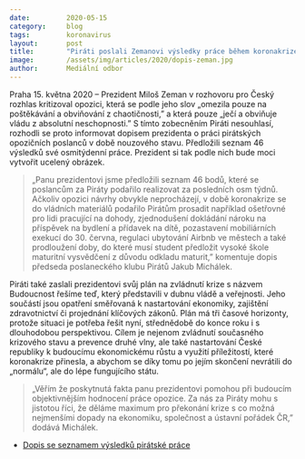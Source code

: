 ```yaml
---
date:         2020-05-15
category:     blog
tags:         koronavirus
layout:       post
title:        "Piráti poslali Zemanovi výsledky práce během koronakrize, odmítli nálepkování opozice za křiklouny"
image:        /assets/img/articles/2020/dopis-zeman.jpg
author:       Mediální odbor
---  
```


Praha 15. května 2020 – Prezident Miloš Zeman v rozhovoru pro Český rozhlas kritizoval opozici, která se podle jeho slov „omezila pouze na poštěkávání a obviňování z chaotičnosti,” a která pouze „ječí a obviňuje vládu z absolutní neschopnosti.” S tímto zobecněním Piráti nesouhlasí, rozhodli se proto informovat dopisem prezidenta o práci pirátských opozičních poslanců v době nouzového stavu. Předložili seznam 46 výsledků své osmitýdenní práce. Prezident si tak podle nich bude moci vytvořit ucelený obrázek. 

> „Panu prezidentovi jsme předložili seznam 46 bodů, které se poslancům za Piráty podařilo realizovat za posledních osm týdnů. Ačkoliv opozici návrhy obvykle neprocházejí, v době koronakrize se do vládních materiálů podařilo Pirátům prosadit například ošetřovné pro lidi pracující na dohody, zjednodušení dokládání nároku na příspěvek na bydlení a přídavek na dítě, pozastavení mobiliárních exekucí do 30. června, regulaci ubytování Airbnb ve městech a také prodloužení doby, do které musí student předložit vysoké škole maturitní vysvědčení z důvodu odkladu maturit,” komentuje dopis předseda poslaneckého klubu Pirátů Jakub Michálek. 

Piráti také zaslali prezidentovi svůj plán na zvládnutí krize s názvem Budoucnost řešíme teď, který představili v dubnu vládě a veřejnosti. Jeho součástí jsou opatření směřovaná k nastartování ekonomiky, zajištění zdravotnictví či projednání klíčových zákonů. Plán má tři časové horizonty, protože situaci je potřeba řešit nyní, střednědobě do konce roku i s dlouhodobou perspektivou. Cílem je nejenom zvládnutí současného krizového stavu a prevence druhé vlny, ale také nastartování České republiky k budoucímu ekonomickému růstu a využití příležitostí, které koronakrize přinesla, a abychom se díky tomu po jejím skončení nevrátili do „normálu“, ale do lépe fungujícího státu. 

> „Věřím že poskytnutá fakta panu prezidentovi pomohou při budoucím objektivnějším hodnocení práce opozice. Za nás za Piráty mohu s jistotou říci, že děláme maximum pro překonání krize s co možná nejmenšími dopady na ekonomiku, společnost a ústavní pořádek ČR,” dodává Michálek.

* [Dopis se seznamem výsledků pirátské práce](/assets/pdf/dopis-zemanovi.pdf)


